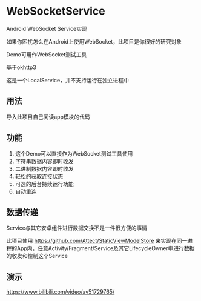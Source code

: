 # WebSocketService
Android WebSocket Service实现

如果你困扰怎么在Android上使用WebSocket，此项目是你很好的研究对象

Demo可用作WebSocket测试工具

基于okhttp3

这是一个LocalService，并不支持运行在独立进程中

## 用法
导入此项目自己阅读app模块的代码

## 功能
 1. 这个Demo可以直接作为WebSocket测试工具使用
 1. 字符串数据内容即时收发
 1. 二进制数据内容即时收发
 1. 轻松的获取连接状态
 1. 可选的后台持续运行功能
 1. 自动重连
 
 ## 数据传递
 Service与其它安卓组件进行数据交换不是一件很方便的事情
 
 此项目使用 https://github.com/Attect/StaticViewModelStore 来实现在同一进程的App内，任意Activity/Fragment/Service及其它LifecycleOwner中进行数据的收发和控制这个Service
 
 ## 演示
 https://www.bilibili.com/video/av51729765/
